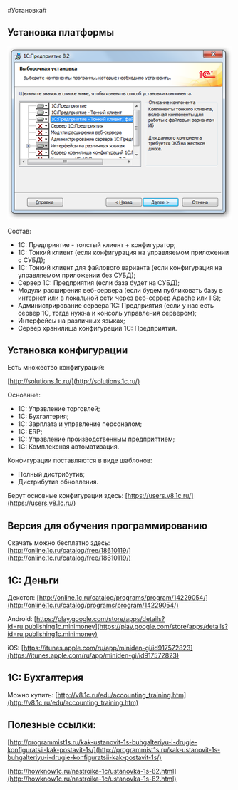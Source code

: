 #Установка#

## Установка платформы ##

![alt text](pic/platforma.png)

Состав:

- 1С: Предприятие - толстый клиент + конфигуратор;
- 1С: Тонкий клиент (если конфигурация на управляемом приложении с СУБД);
- 1С: Тонкий клиент для файлового варианта (если конфигурация на управляемом приложении без СУБД);
- Сервер 1С: Предприятия (если база будет на СУБД);
- Модули расширения веб-сервера (если будем публиковать базу в интернет или в локальной сети через веб-сервер Apache или IIS);
- Администрирование сервера 1С: Предприятия (если у нас есть сервер 1С, тогда нужна и консоль управления сервером);
- Интерфейсы на различных языках;
- Сервер хранилища конфигураций 1С: Предприятия.

## Установка конфигурации ##

Есть множество конфигураций:

[http://solutions.1c.ru/](http://solutions.1c.ru/)

Основные:

- 1С: Управление торговлей;
- 1C: Бухгалтерия;
- 1С: Зарплата и управление персоналом;
- 1С: ERP;
- 1С: Управление производственным предприятием;
- 1С: Комплексная автоматизация.

Конфигурации поставляются в виде шаблонов:

- Полный дистрибутив;
- Дистрибутив обновления.

Берут основные конфигурации здесь: [https://users.v8.1c.ru/](https://users.v8.1c.ru/)

## Версия для обучения программированию ##

Скачать можно бесплатно здесь: [http://online.1c.ru/catalog/free/18610119/](http://online.1c.ru/catalog/free/18610119/)

## 1С: Деньги ##

Декстоп: [http://online.1c.ru/catalog/programs/program/14229054/](http://online.1c.ru/catalog/programs/program/14229054/)

Android: [https://play.google.com/store/apps/details?id=ru.publishing1c.minimoney](https://play.google.com/store/apps/details?id=ru.publishing1c.minimoney)

iOS: [https://itunes.apple.com/ru/app/miniden-gi/id917572823](https://itunes.apple.com/ru/app/miniden-gi/id917572823)

## 1C: Бухгалтерия ##

Можно купить: [http://v8.1c.ru/edu/accounting_training.htm](http://v8.1c.ru/edu/accounting_training.htm)

## Полезные ссылки: ##

[http://programmist1s.ru/kak-ustanovit-1s-buhgalteriyu-i-drugie-konfiguratsii-kak-postavit-1s/](http://programmist1s.ru/kak-ustanovit-1s-buhgalteriyu-i-drugie-konfiguratsii-kak-postavit-1s/)

[http://howknow1c.ru/nastroika-1c/ustanovka-1s-82.html](http://howknow1c.ru/nastroika-1c/ustanovka-1s-82.html)